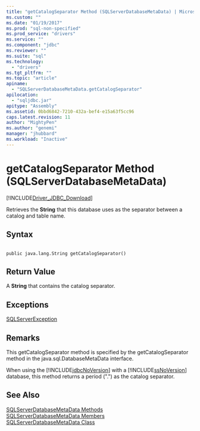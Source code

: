 ```yaml
---
title: "getCatalogSeparator Method (SQLServerDatabaseMetaData) | Microsoft Docs"
ms.custom: ""
ms.date: "01/19/2017"
ms.prod: "sql-non-specified"
ms.prod_service: "drivers"
ms.service: ""
ms.component: "jdbc"
ms.reviewer: ""
ms.suite: "sql"
ms.technology: 
  - "drivers"
ms.tgt_pltfrm: ""
ms.topic: "article"
apiname: 
  - "SQLServerDatabaseMetaData.getCatalogSeparator"
apilocation: 
  - "sqljdbc.jar"
apitype: "Assembly"
ms.assetid: 0bbd6842-7210-432a-bef4-e15a63f5cc96
caps.latest.revision: 11
author: "MightyPen"
ms.author: "genemi"
manager: "jhubbard"
ms.workload: "Inactive"
---
```

# getCatalogSeparator Method (SQLServerDatabaseMetaData)
[!INCLUDE[Driver_JDBC_Download](../../../includes/driver_jdbc_download.md)]

  Retrieves the **String** that this database uses as the separator between a catalog and table name.  
  
## Syntax  
  
```  
  
public java.lang.String getCatalogSeparator()  
```  
  
## Return Value  
 A **String** that contains the catalog separator.  
  
## Exceptions  
 [SQLServerException](../../../connect/jdbc/reference/sqlserverexception-class.md)  
  
## Remarks  
 This getCatalogSeparator method is specified by the getCatalogSeparator method in the java.sql.DatabaseMetaData interface.  
  
 When using the [!INCLUDE[jdbcNoVersion](../../../includes/jdbcnoversion_md.md)] with a [!INCLUDE[ssNoVersion](../../../includes/ssnoversion_md.md)] database, this method returns a period (".") as the catalog separator.  
  
## See Also  
 [SQLServerDatabaseMetaData Methods](../../../connect/jdbc/reference/sqlserverdatabasemetadata-methods.md)   
 [SQLServerDatabaseMetaData Members](../../../connect/jdbc/reference/sqlserverdatabasemetadata-members.md)   
 [SQLServerDatabaseMetaData Class](../../../connect/jdbc/reference/sqlserverdatabasemetadata-class.md)  
  
  

